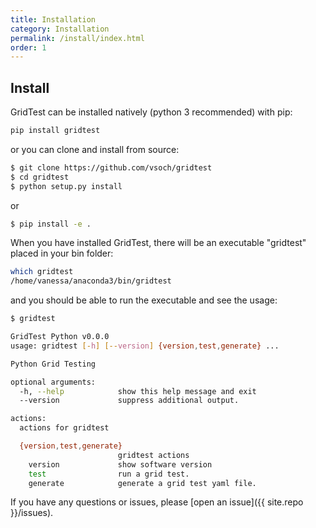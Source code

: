 ```yaml
---
title: Installation
category: Installation
permalink: /install/index.html
order: 1
---
```



## Install

GridTest can be installed natively (python 3 recommended) with pip:

```bash
pip install gridtest
```

or you can clone and install from source:

```bash
$ git clone https://github.com/vsoch/gridtest
$ cd gridtest
$ python setup.py install
```

or

```bash
$ pip install -e .
```

When you have installed GridTest, there will be an executable "gridtest"
placed in your bin folder:

```bash
which gridtest
/home/vanessa/anaconda3/bin/gridtest
```

and you should be able to run the executable and see the usage:

```bash
$ gridtest

GridTest Python v0.0.0
usage: gridtest [-h] [--version] {version,test,generate} ...

Python Grid Testing

optional arguments:
  -h, --help            show this help message and exit
  --version             suppress additional output.

actions:
  actions for gridtest

  {version,test,generate}
                        gridtest actions
    version             show software version
    test                run a grid test.
    generate            generate a grid test yaml file.
```

If you have any questions or issues, please [open an issue]({{ site.repo }}/issues).
